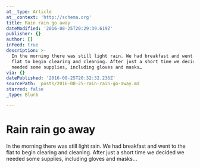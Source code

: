 ```yaml
---
at__type: Article
at__context: 'http://schema.org'
title: Rain rain go away
dateModified: '2016-08-25T20:29:39.619Z'
publisher: {}
author: []
inFeed: true
description: >-
  In the morning there was still light rain. We had breakfast and went to the
  flat to begin clearing and cleaning. After just a short time we decided we
  needed some supplies, including gloves and masks…
via: {}
datePublished: '2016-08-25T20:32:32.236Z'
sourcePath: _posts/2016-08-25-rain-rain-go-away.md
starred: false
_type: Blurb

---
```

# Rain rain go away

In the morning there was still light rain. We had breakfast and went to the flat to begin clearing and cleaning. After just a short time we decided we needed some supplies, including gloves and masks...